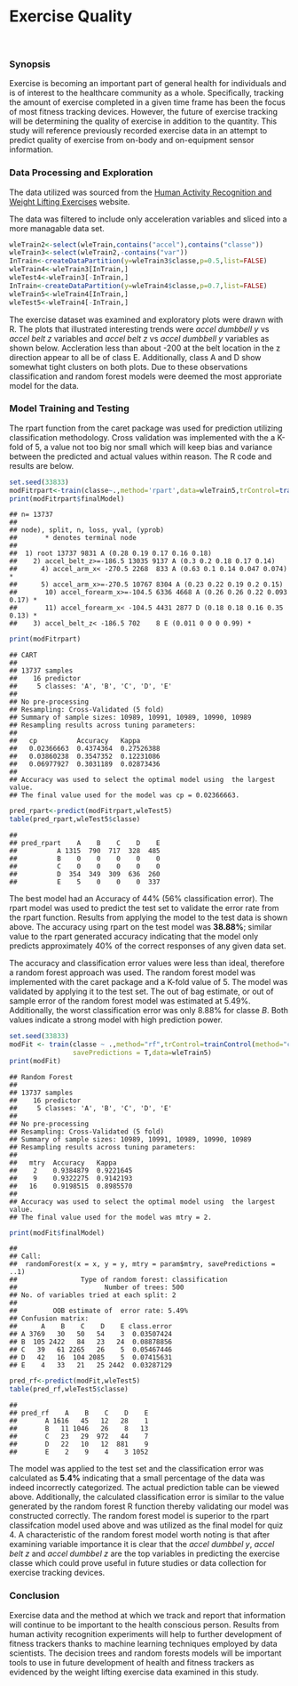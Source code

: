 


Exercise Quality 
===================================================
<br/>

### Synopsis
Exercise is becoming an important part of general health for individuals and is of interest to the healthcare community as a whole.  Specifically, tracking the amount of exercise completed in a given time frame has been the focus of most fitness tracking devices. However, the future of exercise tracking will be determining the quality of exercise in addition to the quantity. This study will reference previously recorded exercise data in an attempt to predict quality of exercise from on-body and on-equipment sensor information.

### Data Processing and Exploration
The data utilized was sourced from the  [Human Activity Recognition and Weight Lifting Exercises](http://groupware.les.inf.puc-rio.br/har) website.

The data was filtered to include only acceleration variables and sliced into a more managable data set.

```r
wleTrain2<-select(wleTrain,contains("accel"),contains("classe"))
wleTrain3<-select(wleTrain2,-contains("var"))
InTrain<-createDataPartition(y=wleTrain3$classe,p=0.5,list=FALSE)
wleTrain4<-wleTrain3[InTrain,]
wleTest4<-wleTrain3[-InTrain,]
InTrain<-createDataPartition(y=wleTrain4$classe,p=0.7,list=FALSE)
wleTrain5<-wleTrain4[InTrain,]
wleTest5<-wleTrain4[-InTrain,]
```


The exercise dataset was examined and exploratory plots were drawn with R.  The plots that illustrated interesting trends were *accel dumbbell y* vs *accel belt z* variables and *accel belt z* vs *accel dumbbell y* variables as shown below.  Accleration less than about -200 at the belt location in the z direction appear to all be of class E.  Additionally, class A and D show somewhat tight clusters on both plots.  Due to these observations classification and random forest models were deemed the most approriate model for the data.
<br/>
<img src="Assignment_Machine_Learning_files/figure-html/unnamed-chunk-3-1.png" title="" alt="" style="display: block; margin: auto;" /><img src="Assignment_Machine_Learning_files/figure-html/unnamed-chunk-3-2.png" title="" alt="" style="display: block; margin: auto;" />

### Model Training and Testing
The rpart function from the caret package was used for prediction utilizing classification methodology.  Cross validation was implemented with the a K-fold of 5, a value not too big nor small which will keep bias and variance between the predicted and actual values within reason.  The R code and results are below.

```r
set.seed(33833)
modFitrpart<-train(classe~.,method='rpart',data=wleTrain5,trControl=trainControl(method="cv",number=5))
print(modFitrpart$finalModel)
```

```
## n= 13737 
## 
## node), split, n, loss, yval, (yprob)
##       * denotes terminal node
## 
##  1) root 13737 9831 A (0.28 0.19 0.17 0.16 0.18)  
##    2) accel_belt_z>=-186.5 13035 9137 A (0.3 0.2 0.18 0.17 0.14)  
##      4) accel_arm_x< -270.5 2268  833 A (0.63 0.1 0.14 0.047 0.074) *
##      5) accel_arm_x>=-270.5 10767 8304 A (0.23 0.22 0.19 0.2 0.15)  
##       10) accel_forearm_x>=-104.5 6336 4668 A (0.26 0.26 0.22 0.093 0.17) *
##       11) accel_forearm_x< -104.5 4431 2877 D (0.18 0.18 0.16 0.35 0.13) *
##    3) accel_belt_z< -186.5 702    8 E (0.011 0 0 0 0.99) *
```

```r
print(modFitrpart)
```

```
## CART 
## 
## 13737 samples
##    16 predictor
##     5 classes: 'A', 'B', 'C', 'D', 'E' 
## 
## No pre-processing
## Resampling: Cross-Validated (5 fold) 
## Summary of sample sizes: 10989, 10991, 10989, 10990, 10989 
## Resampling results across tuning parameters:
## 
##   cp          Accuracy   Kappa     
##   0.02366663  0.4374364  0.27526388
##   0.03860238  0.3547352  0.12231086
##   0.06977927  0.3031189  0.02873436
## 
## Accuracy was used to select the optimal model using  the largest value.
## The final value used for the model was cp = 0.02366663.
```

```r
pred_rpart<-predict(modFitrpart,wleTest5)
table(pred_rpart,wleTest5$classe)
```

```
##           
## pred_rpart    A    B    C    D    E
##          A 1315  790  717  328  485
##          B    0    0    0    0    0
##          C    0    0    0    0    0
##          D  354  349  309  636  260
##          E    5    0    0    0  337
```


The best model had an Accuracy of 44% (56% classification error).  The rpart model was used to predict the test set to validate the error rate from the rpart function. Results from applying the model to the test data is shown above.  The accuracy using rpart on the test model was  **38.88%**; similar value to the rpart generated accuracy indicating that the model only predicts approximately 40% of the correct responses of any given data set.

The accuracy and classification error values were less than ideal, therefore a random forest approach was used.  The random forest model was implemented with the caret package and a K-fold value of 5.  The model was validated by applying it to the test set. The out of bag estimate, or out of sample error of the random forest model was estimated at 5.49%.  Additionally, the worst classification error was only 8.88% for classe *B*.  Both values indicate a strong model with high prediction power.


```r
set.seed(33833)
modFit <- train(classe ~ .,method="rf",trControl=trainControl(method="cv",number=5),
                savePredictions = T,data=wleTrain5)
print(modFit)
```

```
## Random Forest 
## 
## 13737 samples
##    16 predictor
##     5 classes: 'A', 'B', 'C', 'D', 'E' 
## 
## No pre-processing
## Resampling: Cross-Validated (5 fold) 
## Summary of sample sizes: 10989, 10991, 10989, 10990, 10989 
## Resampling results across tuning parameters:
## 
##   mtry  Accuracy   Kappa    
##    2    0.9384879  0.9221645
##    9    0.9322275  0.9142193
##   16    0.9198515  0.8985570
## 
## Accuracy was used to select the optimal model using  the largest value.
## The final value used for the model was mtry = 2.
```

```r
print(modFit$finalModel)
```

```
## 
## Call:
##  randomForest(x = x, y = y, mtry = param$mtry, savePredictions = ..1) 
##                Type of random forest: classification
##                      Number of trees: 500
## No. of variables tried at each split: 2
## 
##         OOB estimate of  error rate: 5.49%
## Confusion matrix:
##      A    B    C    D    E class.error
## A 3769   30   50   54    3  0.03507424
## B  105 2422   84   23   24  0.08878856
## C   39   61 2265   26    5  0.05467446
## D   42   16  104 2085    5  0.07415631
## E    4   33   21   25 2442  0.03287129
```

```r
pred_rf<-predict(modFit,wleTest5)
table(pred_rf,wleTest5$classe) 
```

```
##        
## pred_rf    A    B    C    D    E
##       A 1616   45   12   28    1
##       B   11 1046   26    8   13
##       C   23   29  972   44    7
##       D   22   10   12  881    9
##       E    2    9    4    3 1052
```


The model was applied to the test set and the classification error was calculated as **5.4%** indicating that a small percentage of the data was indeed incorrectly categorized. The actual prediction table can be viewed above. Additionally, the calculated classification error is similar to the value generated by the random forest R function thereby validating our model was constructed correctly. The random forest model is superior to the rpart classifcation model used above and was utilized as the final model for quiz 4.
A characteristic of the random forest model worth noting is that after examining variable importance it is clear that the *accel dumbbel y*, *accel belt z* and *accel dumbbel z* are the top variables in predicting the exercise classe which could prove useful in future studies or data collection for exercise tracking devices.
<br/>
<img src="Assignment_Machine_Learning_files/figure-html/unnamed-chunk-8-1.png" title="" alt="" style="display: block; margin: auto;" />

### Conclusion
Exercise data and the method at which we track and report that information will continue to be important to the health conscious person.  Results from human activity recognition experiments will help to further development of fitness trackers thanks to machine learning techniques employed by data scientists. The decision trees and random forests models will be important tools to use in future development of health and fitness trackers as evidenced by the weight lifting exercise data examined in this study. 

